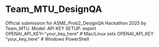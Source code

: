 # Team_MTU_DesignQA
Official submission for ASME_Prob2_DesignQA Hackathon 2025 by Team_MTU.
Model:
API KEY SETUP:
  export OPENAI_API_KEY="your_key_here"   # Mac/Linux
  setx OPENAI_API_KEY "your_key_here"     # Windows PowerShell
